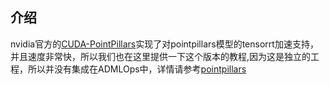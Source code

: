 ## 介绍

nvidia官方的[CUDA-PointPillars](https://github.com/NVIDIA-AI-IOT/CUDA-PointPillars)实现了对pointpillars模型的tensorrt加速支持，并且速度非常快，所以我们也在这里提供一下这个版本的教程,因为这是独立的工程，所以并没有集成在ADMLOps中，详情请参考[pointpillars](https://github.com/windzu/pointpillars)
